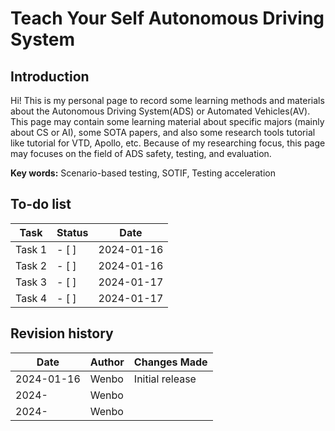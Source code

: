 # Teach Your Self Autonomous Driving System
## Introduction
Hi! This is my personal page to record some learning methods and materials about the Autonomous Driving System(ADS) or Automated Vehicles(AV). This page may contain some learning material about specific majors (mainly about CS or AI), some SOTA papers, and also some research tools tutorial like tutorial for VTD, Apollo, etc.  Because of my researching focus, this page may focuses on the field of ADS safety, testing, and evaluation. 

**Key words:** Scenario-based testing, SOTIF, Testing acceleration

## To-do list
| Task                   | Status | Date       |
|------------------------|--------|------------|
| Task 1                 | - [ ]   | 2024-01-16 |
| Task 2                 | - [ ]   | 2024-01-16 |
| Task 3                 | - [ ]   | 2024-01-17 |
| Task 4                 | - [ ]   | 2024-01-17 |


## Revision history
| Date       | Author      | Changes Made          |
|------------|-------------|-----------------------|
| 2024-01-16 | Wenbo       | Initial release       |
| 2024- | Wenbo |    |
| 2024- | Wenbo   | |
